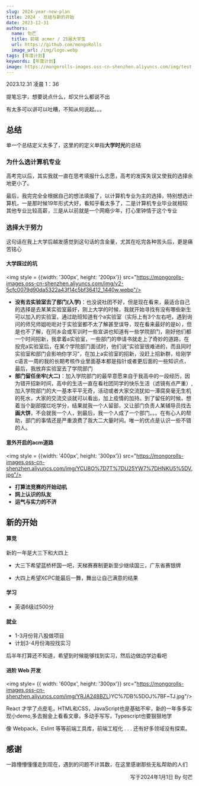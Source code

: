 ```yaml
---
slug: 2024-year-new-plan
title: 2024 · 总结与新的开始
date: 2023-12-31
authors: 
  name: 句芒
  title: 前端 acmer / 25届大学生
  url: https://github.com/mongoRolls
  image_url: /img/logo.webp
tags: [年度计划]
keywords: [年度计划]
image: https://mongorolls-images.oss-cn-shenzhen.aliyuncs.com/img/test.png
---
```


2023.12.31 凌晨 1：36

提笔忘字，想要说点什么，却又什么都说不出

有太多可以讲可以吐糟，不知从何说起。。。

<!-- truncate -->

## 总结

单一个总结定义太多了，这里的的定义单指**大学时光**的总结

### 为什么选计算机专业

高考完以后，其实我就一直在思考填报什么志愿，高考的发挥失误又使我的选择余地更小了。

最后，我完完全全根据自己的想法填报了，以计算机专业为主的选择，特别想选计算机，一是那时候19年形式大好，看知乎看太多了，二是计算机专业毕业就相较其他专业比较高薪，三是从以前就是一个网瘾少年，打心里钟情于这个专业

### 选择大于努力

这句话在我上大学后越发感觉到这句话的含金量，尤其在吃完各种苦头后，更是痛苦铭心

#### 大学踩过的坑

<img  style = {{width: '300px', height: '200px'}}  src="https://mongorolls-images.oss-cn-shenzhen.aliyuncs.com/img/v2-5cfc0079d90da5322a43f14c5bf36412_1440w.webp"/>

<p style = {{margin:'0px 0px 20px'}}></p>

- **没有去实验室去了部门(入学)**：也没说社团不好，但是现在看来，最适合自己的选择是去某某实验室最好，刚上大学的时候，我就开始寻找有没有哪些新生可以加入的实验室，通过助班知道有个a实验室（实际上有3个左右吧，遇到询问的师兄师姐呃呃对于实验室都不太了解甚至误导，现在看来最好的是b），但是也不了解，在同乡会或军训时一些宣讲也知道有一些学院部门，刚好他们都一个时间招新，我拿着a实验室，一些部门的申请书就走上了奇妙的道路，在投完a实验室后，在某个学院部门面试时，他们说“实验室很难进的，而且同时实验室和部门会影响你学习”，在加上a实验室的招新，没赶上招新群，给刚学c语言一周的我的长期考核作业里面基本都是指针或者更后面的一些知识点，最后，我放弃实验室去了学院部门
- **部门留任坐牢(大二)**：加入学院部门的最早意愿来自于我高中的一段经历，因为错开招新时间，高中的生活一直在看社团同学的快乐生活（滤镜有点严重）,加入学院部门的大一基本平平无奇，活动或者大家交流犹如一潭腐臭毫无生机的死水，大家的交流交谈就可以看出，加上疫情的加持。到了留任的时候，想着当个副部摆烂吃学分，结果就我一个人留部，又让部门负责人某辅导员找去**画大饼**，不会就我一个人，到最后，我一个人成了一个部门。。。在有心人的帮助，部门的事情还是严重浪费了我大二大量时间。唯一的优点是认识一些不错的人。



#### 意外开启的acm道路

<img style = {{width: '400px', height: '300px'}} src="https://mongorolls-images.oss-cn-shenzhen.aliyuncs.com/img/YCU8O%7D7T%7DU25YW7%7DHNKU5%5DV.jpg"/>

<p style = {{margin:'0px 0px 20px'}}></p>

- **打算法竞赛的开始动机**
- **网上认识的队友**
- **运气与实力的不济**

## 新的开始

#### 算竞

新的一年是大三下和大四上

- 大三下希望蓝桥杯国一吧，天梯赛赛制更新至少继续国三，广东省赛银牌

- 大四上希望XCPC能最后一舞，舞出让自己满意的结果



#### 学习

- 英语6级过500分



#### 就业

- 1-3月份背八股做项目
- 计划3-4月份海投找实习

后半年打算还不知道，希望到时候能够找到实习，然后边做边学边看吧







#### 进阶 Web 开发

<img  style= {{ width: '600px', height: '300px'}}  src="https://mongorolls-images.oss-cn-shenzhen.aliyuncs.com/img/YRJA248BZL)YC%7DB%5DOJ%7BF~TJ.jpg"/>

<p style = {{margin:'0px 0px 20px'}}></p>

React 才学了点皮毛，HTML和CSS，JavaScript也是基础不牢，新的一年多多实现小demo,多去掘金上看看文章，多动手写写，Typescript也要狠狠地学

像 Webpack，Eslint 等等前端工具库，前端工程化 . . .  还有好多领域没有探索。

## 感谢

一路懵懵懂懂走到现在，遇到的问题不计其数，在这里感谢那些无私帮助的人们

<p align="right">写于2024年1月1日    By 句芒</p>